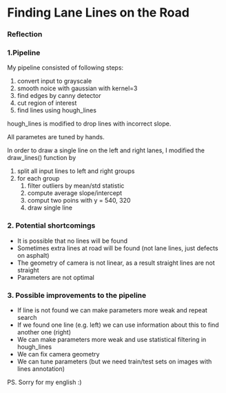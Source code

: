 # **Finding Lane Lines on the Road** 


### Reflection

### 1.Pipeline

My pipeline consisted of following steps:
1. convert input to grayscale
2. smooth noice with gaussian with kernel=3
3. find edges by canny detector
4. cut region of interest
5. find lines using hough_lines

hough_lines is modified to drop lines with incorrect slope.

All parametes are tuned by hands.

In order to draw a single line on the left and right lanes, I modified the draw_lines() function by
1. split all input lines to left and right groups
2. for each group
    1. filter outliers by mean/std statistic
    2. compute average slope/intercept
    3. comput two poins with y = 540, 320
    4. draw single line

### 2. Potential shortcomings

- It is possible that no lines will be found
- Sometimes extra lines at road will be found (not lane lines, just defects on asphalt)
- The geometry of camera is not linear, as a result straight lines are not straight
- Parameters are not optimal

### 3. Possible improvements to the pipeline

- If line is not found we can make parameters more weak and repeat search
- If we found one line (e.g. left) we can use information about this to find another one (right)
- We can make parameters more weak and use statistical filtering in hough_lines
- We can fix camera geometry
- We can tune parameters (but we need train/test sets on images with lines annotation)

PS. Sorry for my english :)